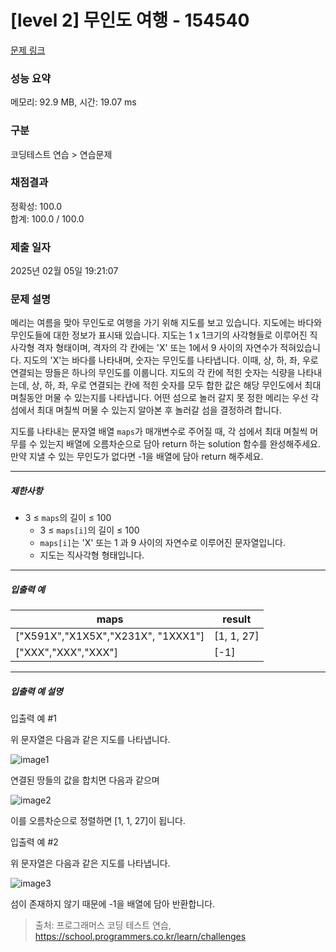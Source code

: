 # [level 2] 무인도 여행 - 154540 

[문제 링크](https://school.programmers.co.kr/learn/courses/30/lessons/154540) 

### 성능 요약

메모리: 92.9 MB, 시간: 19.07 ms

### 구분

코딩테스트 연습 > 연습문제

### 채점결과

정확성: 100.0<br/>합계: 100.0 / 100.0

### 제출 일자

2025년 02월 05일 19:21:07

### 문제 설명

<p>메리는 여름을 맞아 무인도로 여행을 가기 위해 지도를 보고 있습니다. 지도에는 바다와 무인도들에 대한 정보가 표시돼 있습니다. 지도는 1 x 1크기의 사각형들로 이루어진 직사각형 격자 형태이며, 격자의 각 칸에는 'X' 또는 1에서 9 사이의 자연수가 적혀있습니다. 지도의 'X'는 바다를 나타내며, 숫자는 무인도를 나타냅니다. 이때, 상, 하, 좌, 우로 연결되는 땅들은 하나의 무인도를 이룹니다. 지도의 각 칸에 적힌 숫자는 식량을 나타내는데, 상, 하, 좌, 우로 연결되는 칸에 적힌 숫자를 모두 합한 값은 해당 무인도에서 최대 며칠동안 머물 수 있는지를 나타냅니다. 어떤 섬으로 놀러 갈지 못 정한 메리는 우선 각 섬에서 최대 며칠씩 머물 수 있는지 알아본 후 놀러갈 섬을 결정하려 합니다.</p>

<p>지도를 나타내는 문자열 배열 <code>maps</code>가 매개변수로 주어질 때, 각 섬에서 최대 며칠씩 머무를 수 있는지 배열에 오름차순으로 담아 return 하는 solution 함수를 완성해주세요. 만약 지낼 수 있는 무인도가 없다면 -1을 배열에 담아 return 해주세요.</p>

<hr>

<h5>제한사항</h5>

<ul>
<li>3 ≤ <code>maps</code>의 길이 ≤ 100

<ul>
<li>3 ≤ <code>maps[i]</code>의 길이 ≤ 100</li>
<li><code>maps[i]</code>는 'X' 또는 1 과 9 사이의 자연수로 이루어진 문자열입니다.</li>
<li>지도는 직사각형 형태입니다.</li>
</ul></li>
</ul>

<hr>

<h5>입출력 예</h5>
<table class="table">
        <thead><tr>
<th>maps</th>
<th>result</th>
</tr>
</thead>
        <tbody><tr>
<td>["X591X","X1X5X","X231X", "1XXX1"]</td>
<td>[1, 1, 27]</td>
</tr>
<tr>
<td>["XXX","XXX","XXX"]</td>
<td>[-1]</td>
</tr>
</tbody>
      </table>
<hr>

<h5>입출력 예 설명</h5>

<p>입출력 예 #1</p>

<p>위 문자열은 다음과 같은 지도를 나타냅니다.</p>

<p><img src="https://user-images.githubusercontent.com/62426665/206862823-4633fbf1-c075-4d35-b577-26f504dcd332.png" title="" alt="image1"></p>

<p>연결된 땅들의 값을 합치면 다음과 같으며</p>

<p><img src="https://user-images.githubusercontent.com/62426665/209070615-ae568f20-cf06-4f88-8d4f-8e9861af2d36.png" title="" alt="image2"></p>

<p>이를 오름차순으로 정렬하면 [1, 1, 27]이 됩니다.</p>

<p>입출력 예 #2</p>

<p>위 문자열은 다음과 같은 지도를 나타냅니다.</p>

<p><img src="https://user-images.githubusercontent.com/62426665/206863265-0a371c69-d4b5-411a-972f-bdc36b90c917.png" title="" alt="image3"></p>

<p>섬이 존재하지 않기 때문에 -1을 배열에 담아 반환합니다.</p>


> 출처: 프로그래머스 코딩 테스트 연습, https://school.programmers.co.kr/learn/challenges